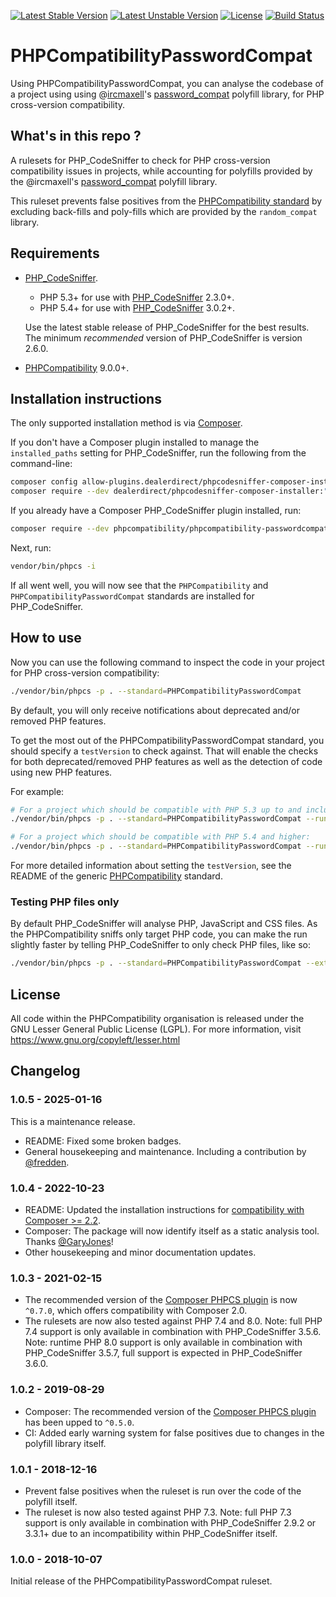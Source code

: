 [![Latest Stable Version](https://img.shields.io/packagist/v/phpcompatibility/phpcompatibility-passwordcompat?label=stable)](https://packagist.org/packages/phpcompatibility/phpcompatibility-passwordcompat)
[![Latest Unstable Version](https://img.shields.io/badge/unstable-dev--develop-e68718.svg?maxAge=2419200)](https://packagist.org/packages/phpcompatibility/phpcompatibility-passwordcompat)
[![License](https://img.shields.io/github/license/PHPCompatibility/PHPCompatibilityPasswordCompat?color=00a7a7)](https://github.com/PHPCompatibility/PHPCompatibilityPasswordCompat/blob/master/LICENSE)
[![Build Status](https://github.com/PHPCompatibility/PHPCompatibilityPasswordCompat/actions/workflows/ci.yml/badge.svg?branch=master)](https://github.com/PHPCompatibility/PHPCompatibilityPasswordCompat/actions/workflows/ci.yml)

# PHPCompatibilityPasswordCompat

Using PHPCompatibilityPasswordCompat, you can analyse the codebase of a project using using @[ircmaxell](https://github.com/ircmaxell/)'s [password_compat](https://github.com/ircmaxell/password_compat)  polyfill library, for PHP cross-version compatibility.


## What's in this repo ?

A rulesets for PHP_CodeSniffer to check for PHP cross-version compatibility issues in projects, while accounting for polyfills provided by the @ircmaxell's [password_compat](https://github.com/ircmaxell/password_compat)  polyfill library.

This ruleset prevents false positives from the [PHPCompatibility standard](https://github.com/PHPCompatibility/PHPCompatibility) by excluding back-fills and poly-fills which are provided by the `random_compat` library.


## Requirements

* [PHP_CodeSniffer](https://github.com/PHPCSStandards/PHP_CodeSniffer).
    * PHP 5.3+ for use with [PHP_CodeSniffer](https://github.com/PHPCSStandards/PHP_CodeSniffer) 2.3.0+.
    * PHP 5.4+ for use with [PHP_CodeSniffer](https://github.com/PHPCSStandards/PHP_CodeSniffer) 3.0.2+.

    Use the latest stable release of PHP_CodeSniffer for the best results.
    The minimum _recommended_ version of PHP_CodeSniffer is version 2.6.0.
* [PHPCompatibility](https://github.com/PHPCompatibility/PHPCompatibility) 9.0.0+.


## Installation instructions

The only supported installation method is via [Composer](https://getcomposer.org/).

If you don't have a Composer plugin installed to manage the `installed_paths` setting for PHP_CodeSniffer, run the following from the command-line:
```bash
composer config allow-plugins.dealerdirect/phpcodesniffer-composer-installer true
composer require --dev dealerdirect/phpcodesniffer-composer-installer:"^0.7" phpcompatibility/phpcompatibility-passwordcompat:"*"
```

If you already have a Composer PHP_CodeSniffer plugin installed, run:
```bash
composer require --dev phpcompatibility/phpcompatibility-passwordcompat:"*"
```

Next, run:
```bash
vendor/bin/phpcs -i
```
If all went well, you will now see that the `PHPCompatibility` and `PHPCompatibilityPasswordCompat` standards are installed for PHP_CodeSniffer.


## How to use

Now you can use the following command to inspect the code in your project for PHP cross-version compatibility:
```bash
./vendor/bin/phpcs -p . --standard=PHPCompatibilityPasswordCompat
```

By default, you will only receive notifications about deprecated and/or removed PHP features.

To get the most out of the PHPCompatibilityPasswordCompat standard, you should specify a `testVersion` to check against. That will enable the checks for both deprecated/removed PHP features as well as the detection of code using new PHP features.

For example:
```bash
# For a project which should be compatible with PHP 5.3 up to and including PHP 7.0:
./vendor/bin/phpcs -p . --standard=PHPCompatibilityPasswordCompat --runtime-set testVersion 5.3-7.0

# For a project which should be compatible with PHP 5.4 and higher:
./vendor/bin/phpcs -p . --standard=PHPCompatibilityPasswordCompat --runtime-set testVersion 5.4-
```

For more detailed information about setting the `testVersion`, see the README of the generic [PHPCompatibility](https://github.com/PHPCompatibility/PHPCompatibility#sniffing-your-code-for-compatibility-with-specific-php-versions) standard.


### Testing PHP files only

By default PHP_CodeSniffer will analyse PHP, JavaScript and CSS files. As the PHPCompatibility sniffs only target PHP code, you can make the run slightly faster by telling PHP_CodeSniffer to only check PHP files, like so:
```bash
./vendor/bin/phpcs -p . --standard=PHPCompatibilityPasswordCompat --extensions=php --runtime-set testVersion 5.3-
```

## License

All code within the PHPCompatibility organisation is released under the GNU Lesser General Public License (LGPL). For more information, visit https://www.gnu.org/copyleft/lesser.html


## Changelog

### 1.0.5 - 2025-01-16

This is a maintenance release.

- README: Fixed some broken badges.
- General housekeeping and maintenance. Including a contribution by [@fredden].

### 1.0.4 - 2022-10-23

- README: Updated the installation instructions for [compatibility with Composer >= 2.2][composer22announce].
- Composer: The package will now identify itself as a static analysis tool. Thanks [@GaryJones]!
- Other housekeeping and minor documentation updates.

[composer22announce]: https://blog.packagist.com/composer-2-2/#more-secure-plugin-execution

### 1.0.3 - 2021-02-15

- The recommended version of the [Composer PHPCS plugin] is now `^0.7.0`, which offers compatibility with Composer 2.0.
- The rulesets are now also tested against PHP 7.4 and 8.0.
    Note: full PHP 7.4 support is only available in combination with PHP_CodeSniffer 3.5.6.
    Note: runtime PHP 8.0 support is only available in combination with PHP_CodeSniffer 3.5.7, full support is expected in PHP_CodeSniffer 3.6.0.

### 1.0.2 - 2019-08-29

* Composer: The recommended version of the [Composer PHPCS plugin] has been upped to `^0.5.0`.
* CI: Added early warning system for false positives due to changes in the polyfill library itself.

### 1.0.1 - 2018-12-16

* Prevent false positives when the ruleset is run over the code of the polyfill itself.
* The ruleset is now also tested against PHP 7.3.
    Note: full PHP 7.3 support is only available in combination with PHP_CodeSniffer 2.9.2 or 3.3.1+ due to an incompatibility within PHP_CodeSniffer itself.

### 1.0.0 - 2018-10-07

Initial release of the PHPCompatibilityPasswordCompat ruleset.

[Composer PHPCS plugin]: https://github.com/PHPCSStandards/composer-installer/

[@fredden]:   https://github.com/fredden
[@GaryJones]: https://github.com/GaryJones
